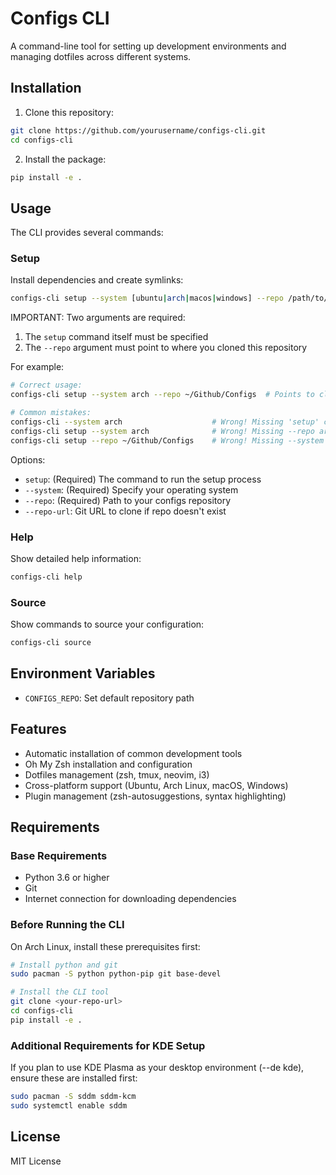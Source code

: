 # Configs CLI

A command-line tool for setting up development environments and managing dotfiles across different systems.

## Installation

1. Clone this repository:
```bash
git clone https://github.com/yourusername/configs-cli.git
cd configs-cli
```

2. Install the package:
```bash
pip install -e .
```

## Usage

The CLI provides several commands:

### Setup

Install dependencies and create symlinks:

```bash
configs-cli setup --system [ubuntu|arch|macos|windows] --repo /path/to/configs
```

IMPORTANT: Two arguments are required:
1. The `setup` command itself must be specified
2. The `--repo` argument must point to where you cloned this repository

For example:
```bash
# Correct usage:
configs-cli setup --system arch --repo ~/Github/Configs  # Points to cloned repo

# Common mistakes:
configs-cli --system arch                    # Wrong! Missing 'setup' command
configs-cli setup --system arch              # Wrong! Missing --repo argument
configs-cli setup --repo ~/Github/Configs    # Wrong! Missing --system argument
```

Options:
- `setup`: (Required) The command to run the setup process
- `--system`: (Required) Specify your operating system
- `--repo`: (Required) Path to your configs repository
- `--repo-url`: Git URL to clone if repo doesn't exist

### Help

Show detailed help information:

```bash
configs-cli help
```

### Source

Show commands to source your configuration:

```bash
configs-cli source
```

## Environment Variables

- `CONFIGS_REPO`: Set default repository path

## Features

- Automatic installation of common development tools
- Oh My Zsh installation and configuration
- Dotfiles management (zsh, tmux, neovim, i3)
- Cross-platform support (Ubuntu, Arch Linux, macOS, Windows)
- Plugin management (zsh-autosuggestions, syntax highlighting)

## Requirements

### Base Requirements
- Python 3.6 or higher
- Git
- Internet connection for downloading dependencies

### Before Running the CLI
On Arch Linux, install these prerequisites first:
```bash
# Install python and git
sudo pacman -S python python-pip git base-devel

# Install the CLI tool
git clone <your-repo-url>
cd configs-cli
pip install -e .
```

### Additional Requirements for KDE Setup
If you plan to use KDE Plasma as your desktop environment (--de kde), ensure these are installed first:
```bash
sudo pacman -S sddm sddm-kcm
sudo systemctl enable sddm
```

## License

MIT License
